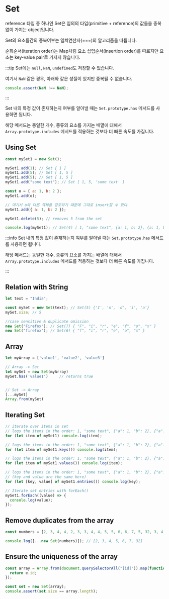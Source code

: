 # Set

reference 타입 중 하나인 Set은 임의의 타입(primitive + reference)의 값들을 중복없이 가지는 object입니다.

Set의 요소들간의 중복여부는 일치연산자(===)의 알고리즘을 따릅니다.

순회순서(iteration order)는 Map처럼 요소 삽입순서(insertion order)를 따르지만 요소는 key-value pair로 가지지 않습니다.

:::tip
Set에는 `null`, `NaN`, `undefined`도 저장할 수 있습니다.

여기서 `NaN` 같은 경우, 아래와 같은 성질이 있지만 중복될 수 없습니다.

```js
console.assert(NaN !== NaN);
```

:::

Set 내의 특정 값이 존재하는지 여부를 알아낼 때는 `Set.prototype.has` 메서드를 사용하면 됩니다.

해당 메서드는 동일한 개수, 종류의 요소를 가지는 배열에 대해서 `Array.prototype.includes` 메서드를 적용하는 것보다 더 빠른 속도를 가집니다.

## Using Set

```js
const mySet1 = new Set();

mySet1.add(1); // Set [ 1 ]
mySet1.add(5); // Set [ 1, 5 ]
mySet1.add(5); // Set [ 1, 5 ]
mySet1.add("some text"); // Set [ 1, 5, 'some text' ]

const o = { a: 1, b: 2 };
mySet1.add(o);

// 여기서 o와 다른 객체를 참조하기 때문에 그대로 insert할 수 있다.
mySet1.add({ a: 1, b: 2 });

mySet1.delete(5); // removes 5 from the set

console.log(mySet1); // Set(4) [ 1, "some text", {a: 1, b: 2}, {a: 1, b: 2} ]
```

:::info
Set 내의 특정 값이 존재하는지 여부를 알아낼 때는 `Set.prototype.has` 메서드를 사용하면 됩니다.

해당 메서드는 동일한 개수, 종류의 요소를 가지는 배열에 대해서 `Array.prototype.includes` 메서드를 적용하는 것보다 더 빠른 속도를 가집니다.

:::

## Relation with String

```js
let text = "India";

const mySet = new Set(text); // Set(5) {'I', 'n', 'd', 'i', 'a'}
mySet.size; // 5

//case sensitive & duplicate omission
new Set("Firefox"); // Set(7) { "F", "i", "r", "e", "f", "o", "x" }
new Set("firefox"); // Set(6) { "f", "i", "r", "e", "o", "x" }
```

## Array

```js
let myArray = ['value1', 'value2', 'value3']

// Array -> Set
let mySet = new Set(myArray)
mySet.has('value1')     // returns true


// Set -> Array
[...mySet]
Array.from(mySet)
```

## Iterating Set

```js
// iterate over items in set
// logs the items in the order: 1, "some text", {"a": 1, "b": 2}, {"a": 1, "b": 2}
for (let item of mySet1) console.log(item);

// logs the items in the order: 1, "some text", {"a": 1, "b": 2}, {"a": 1, "b": 2}
for (let item of mySet1.keys()) console.log(item);

// logs the items in the order: 1, "some text", {"a": 1, "b": 2}, {"a": 1, "b": 2}
for (let item of mySet1.values()) console.log(item);

// logs the items in the order: 1, "some text", {"a": 1, "b": 2}, {"a": 1, "b": 2}
// (key and value are the same here)
for (let [key, value] of mySet1.entries()) console.log(key);

// Iterate set entries with forEach()
mySet1.forEach((value) => {
  console.log(value);
});
```

## Remove duplicates from the array

```js
const numbers = [2, 3, 4, 4, 2, 3, 3, 4, 4, 5, 5, 6, 6, 7, 5, 32, 3, 4, 5];

console.log([...new Set(numbers)]); // [2, 3, 4, 5, 6, 7, 32]
```

## Ensure the uniqueness of the array

```js
const array = Array.from(document.querySelectorAll("[id]")).map(function (e) {
  return e.id;
});

const set = new Set(array);
console.assert(set.size == array.length);
```
